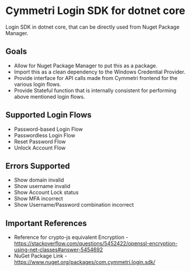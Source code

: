 # Cymmetri Login SDK for dotnet core
Login SDK in dotnet core, that can be directly used from Nuget Package Manager.

## Goals
- Allow for Nuget Package Manager to put this as a package.
- Import this as a clean dependency to the Windows Credential Provider.
- Provide interface for API calls made from Cymmetri frontend for the various login flows.
- Provide Stateful function that is internally consistent for performing above mentioned login flows.

## Supported Login Flows
- Password-based Login Flow
- Passwordless Login Flow
- Reset Password Flow
- Unlock Account Flow

## Errors Supported
- Show domain invalid
- Show username invalid
- Show Account Lock status
- Show MFA incorrect
- Show Username/Password combination incorrect

## Important References
- Reference for crypto-js equivalent Encryption - https://stackoverflow.com/questions/5452422/openssl-encryption-using-net-classes#answer-5454692
- NuGet Package Link - https://www.nuget.org/packages/com.cymmetri.login.sdk/
